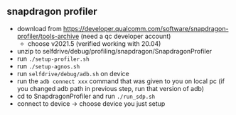 snapdragon profiler
--------


* download from https://developer.qualcomm.com/software/snapdragon-profiler/tools-archive (need a qc developer account)
  * choose v2021.5 (verified working with 20.04)
* unzip to selfdrive/debug/profiling/snapdragon/SnapdragonProfiler
* run ```./setup-profiler.sh```
* run ```./setup-agnos.sh```
* run ```selfdrive/debug/adb.sh``` on device
* run the ```adb connect xxx``` command that was given to you on local pc (if you changed adb path in previous step, run that version of adb)
* cd to SnapdragonProfiler and run ```./run_sdp.sh```
* connect to device -> choose device you just setup
